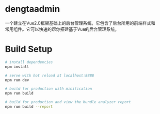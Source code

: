 # dengtaadmin

一个建立在Vue2.0框架基础上的后台管理系统，它包含了后台所用的前端样式和常用组件。它可以快速的帮你搭建基于Vue的后台管理系统。

# Build Setup

``` bash
# install dependencies
npm install

# serve with hot reload at localhost:8888
npm run dev

# build for production with minification
npm run build

# build for production and view the bundle analyzer report
npm run build --report
